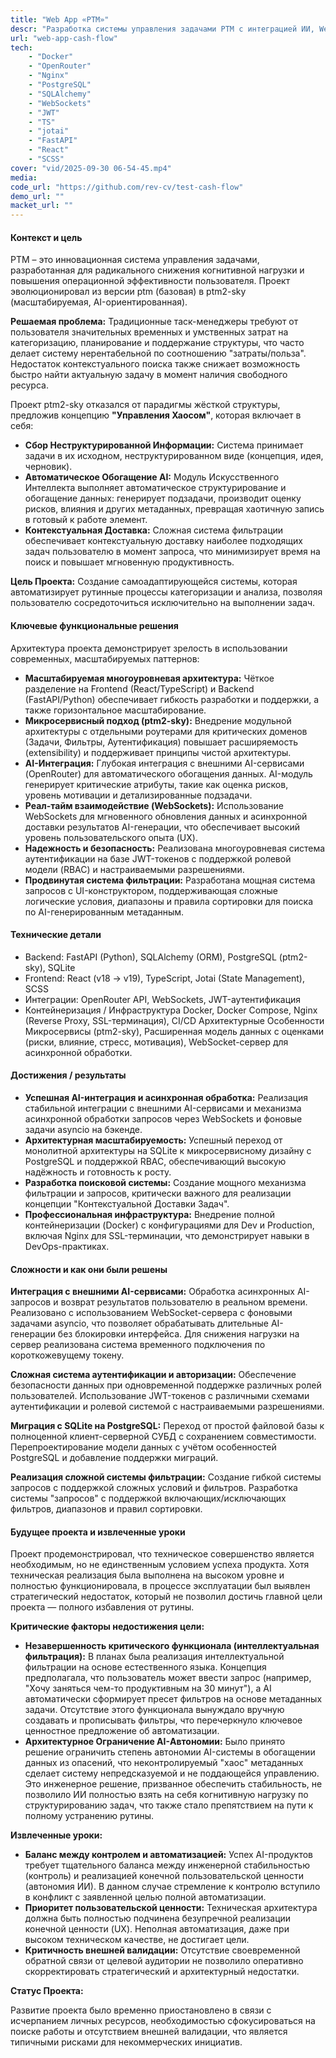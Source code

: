 ```yaml
---
title: "Web App «PTM»"
descr: "Разработка системы управления задачами PTM с интеграцией ИИ, WebSocket-соединениями и расширенной архитектурой. Проект эволюционировал от простого приложения с SQLite до полноценной системы с PostgreSQL, JWT-аутентификацией, AI-генерацией задач и контейнеризацией через Docker."
url: "web-app-cash-flow"
tech:
    - "Docker"
    - "OpenRouter"
    - "Nginx"
    - "PostgreSQL"
    - "SQLAlchemy"
    - "WebSockets"
    - "JWT"
    - "TS"
    - "jotai"
    - "FastAPI"
    - "React"
    - "SCSS"
cover: "vid/2025-09-30 06-54-45.mp4"
media:
code_url: "https://github.com/rev-cv/test-cash-flow"
demo_url: ""
macket_url: ""
---
```


#### Контекст и цель

PTM – это инновационная система управления задачами, разработанная для радикального снижения когнитивной нагрузки и повышения операционной эффективности пользователя. Проект эволюционировал из версии ptm (базовая) в ptm2-sky (масштабируемая, AI-ориентированная).

**Решаемая проблема:** Традиционные таск-менеджеры требуют от пользователя значительных временных и умственных затрат на категоризацию, планирование и поддержание структуры, что часто делает систему нерентабельной по соотношению "затраты/польза". Недостаток контекстуального поиска также снижает возможность быстро найти актуальную задачу в момент наличия свободного ресурса.

Проект ptm2-sky отказался от парадигмы жёсткой структуры, предложив концепцию **"Управления Хаосом"**, которая включает в себя:

- **Сбор Неструктурированной Информации:** Система принимает задачи в их исходном, неструктурированном виде (концепция, идея, черновик).
- **Автоматическое Обогащение AI:** Модуль Искусственного Интеллекта выполняет автоматическое структурирование и обогащение данных: генерирует подзадачи, производит оценку рисков, влияния и других метаданных, превращая хаотичную запись в готовый к работе элемент.
- **Контекстуальная Доставка:** Сложная система фильтрации обеспечивает контекстуальную доставку наиболее подходящих задач пользователю в момент запроса, что минимизирует время на поиск и повышает мгновенную продуктивность.

**Цель Проекта:** Создание самоадаптирующейся системы, которая автоматизирует рутинные процессы категоризации и анализа, позволяя пользователю сосредоточиться исключительно на выполнении задач.

#### Ключевые функциональные решения

Архитектура проекта демонстрирует зрелость в использовании современных, масштабируемых паттернов:

- **Масштабируемая многоуровневая архитектура:** Чёткое разделение на Frontend (React/TypeScript) и Backend (FastAPI/Python) обеспечивает гибкость разработки и поддержки, а также горизонтальное масштабирование.
- **Микросервисный подход (ptm2-sky):** Внедрение модульной архитектуры с отдельными роутерами для критических доменов (Задачи, Фильтры, Аутентификация) повышает расширяемость (extensibility) и поддерживает принципы чистой архитектуры.
- **AI-Интеграция:** Глубокая интеграция с внешними AI-сервисами (OpenRouter) для автоматического обогащения данных. AI-модуль генерирует критические атрибуты, такие как оценка рисков, уровень мотивации и детализированные подзадачи.
- **Реал-тайм взаимодействие (WebSockets):** Использование WebSockets для мгновенного обновления данных и асинхронной доставки результатов AI-генерации, что обеспечивает высокий уровень пользовательского опыта (UX).
- **Надежность и безопасность:** Реализована многоуровневая система аутентификации на базе JWT-токенов с поддержкой ролевой модели (RBAC) и настраиваемыми разрешениями.
- **Продвинутая система фильтрации:** Разработана мощная система запросов с UI-конструктором, поддерживающая сложные логические условия, диапазоны и правила сортировки для поиска по AI-генерированным метаданным.

#### Технические детали

- Backend: FastAPI (Python), SQLAlchemy (ORM), PostgreSQL (ptm2-sky), SQLite
- Frontend: React (v18 → v19), TypeScript, Jotai (State Management), SCSS
- Интеграции: OpenRouter API, WebSockets, JWT-аутентификация
- Контейнеризация / Инфраструктура Docker, Docker Compose, Nginx (Reverse Proxy, SSL-терминация), CI/CD
  Архитектурные Особенности Микросервисы (ptm2-sky), Расширенная модель данных с оценками (риски, влияние, стресс, мотивация), WebSocket-сервер для асинхронной обработки.

#### Достижения / результаты

- **Успешная AI-интеграция и асинхронная обработка:** Реализация стабильной интеграции с внешними AI-сервисами и механизма асинхронной обработки запросов через WebSockets и фоновые задачи asyncio на бэкенде.
- **Архитектурная масштабируемость:** Успешный переход от монолитной архитектуры на SQLite к микросервисному дизайну с PostgreSQL и поддержкой RBAC, обеспечивающий высокую надёжность и готовность к росту.
- **Разработка поисковой системы:** Создание мощного механизма фильтрации и запросов, критически важного для реализации концепции "Контекстуальной Доставки Задач".
- **Профессиональная инфраструктура:** Внедрение полной контейнеризации (Docker) с конфигурациями для Dev и Production, включая Nginx для SSL-терминации, что демонстрирует навыки в DevOps-практиках.

#### Сложности и как они были решены

**Интеграция с внешними AI-сервисами:** Обработка асинхронных AI-запросов и возврат результатов пользователю в реальном времени. Реализовано с использованием WebSocket-сервера с фоновыми задачами asyncio, что позволяет обрабатывать длительные AI-генерации без блокировки интерфейса. Для снижения нагрузки на сервер реализована система временного подключения по короткожевущему токену.

**Сложная система аутентификации и авторизации:** Обеспечение безопасности данных при одновременной поддержке различных ролей пользователей. Использование JWT-токенов с различными схемами аутентификации и ролевой системой с настраиваемыми разрешениями.

**Миграция с SQLite на PostgreSQL:** Переход от простой файловой базы к полноценной клиент-серверной СУБД с сохранением совместимости. Перепроектирование модели данных с учётом особенностей PostgreSQL и добавление поддержки миграций.

**Реализация сложной системы фильтрации:** Создание гибкой системы запросов с поддержкой сложных условий и фильтров. Разработка системы "запросов" с поддержкой включающих/исключающих фильтров, диапазонов и правил сортировки.

#### Будущее проекта и извлеченные уроки

Проект продемонстрировал, что техническое совершенство является необходимым, но не единственным условием успеха продукта. Хотя техническая реализация была выполнена на высоком уровне и полностью функционировала, в процессе эксплуатации был выявлен стратегический недостаток, который не позволил достичь главной цели проекта — полного избавления от рутины.

**Критические факторы недостижения цели:**

- **Незавершенность критического функционала (интеллектуальная фильтрация):** В планах была реализация интеллектуальной фильтрации на основе естественного языка. Концепция предполагала, что пользователь может ввести запрос (например, "Хочу заняться чем-то продуктивным на 30 минут"), а AI автоматически сформирует пресет фильтров на основе метаданных задачи. Отсутствие этого функционала вынуждало вручную создавать и прописывать фильтры, что перечеркнуло ключевое ценностное предложение об автоматизации.
- **Архитектурное Ограничение AI-Автономии:** Было принято решение ограничить степень автономии AI-системы в обогащении данных из опасений, что неконтролируемый "хаос" метаданных сделает систему непредсказуемой и не поддающейся управлению. Это инженерное решение, призванное обеспечить стабильность, не позволило ИИ полностью взять на себя когнитивную нагрузку по структурированию задач, что также стало препятствием на пути к полному устранению рутины.

**Извлеченные уроки:**

- **Баланс между контролем и автоматизацией:** Успех AI-продуктов требует тщательного баланса между инженерной стабильностью (контроль) и реализацией конечной пользовательской ценности (автономия ИИ). В данном случае стремление к контролю вступило в конфликт с заявленной целью полной автоматизации.
- **Приоритет пользовательской ценности:** Техническая архитектура должна быть полностью подчинена безупречной реализации конечной ценности (UX). Неполная автоматизация, даже при высоком техническом качестве, не достигает цели.
- **Критичность внешней валидации:** Отсутствие своевременной обратной связи от целевой аудитории не позволило оперативно скорректировать стратегический и архитектурный недостатки.

**Статус Проекта:**

Развитие проекта было временно приостановлено в связи с исчерпанием личных ресурсов, необходимостью сфокусироваться на поиске работы и отсутствием внешней валидации, что является типичными рисками для некоммерческих инициатив.
